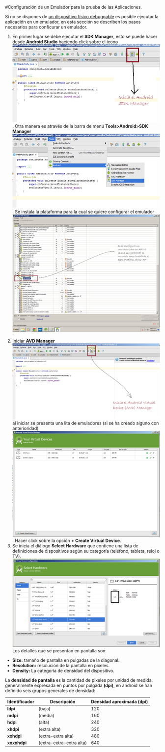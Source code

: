 #Configuración de un Emulador para la prueba de las Aplicaciones.

Si no se dispones de [un dispositivo físico debuggable]() es posible ejecutar la aplicación en un emulador, en esta sección se describen los pasos necesarios para conficurar un emulador.

1. En primer lugar se debe ejecutar el **SDK Manager**, esto se puede hacer desde **Android Studio** haciendo click sobre el ícono 
![icono](/capturas/ini_sdk.png). Otra manera es através de la barra de menú **Tools>Android>SDK Manager**
![](/capturas/ini_sdk_menu.png). Se instala la plataforma para la cual se quiere configurar el emulador ![plataformas](/capturas/ini_sdk_instal_platform.png).
2. Iniciar **AVD Manager** ![avd](/capturas/ini_avd.png) al iniciar se presenta una lita de emuladores (si se ha creado alguno con anterioridad) ![lista](/capturas/avd_list.png). Hacer click sobre la opción **+ Create Virtual Device**.
3. Se inicia el diálogo **Select Hardware** que contiene una lista de definiciones de dispositivos según su categoría (teléfono, tableta, reloj o TV).![](/capturas/select_hardware.png) Los detalles que se presentan en pantalla son:
 * **Size:** tamaño de pantalla en pulgadas de la diagonal.
 * **Resolution:** resolución de la pantalla en pixeles.
 * **Density:** La categoría de densidad del dispositivo.

La **densidad de pantalla** es la cantidad de pixeles por unidad de medida, generalmente expresada en puntos por pulgada **(dpi)**, en android se han definido seis grupos generales de densidad:

Identificador | Descripción | Densidad aproximada (dpi)
--- | --- | ---
 **ldpi** | (baja) | 120 
 **mdpi** | (media) | 160 
 **hdpi** | (alta) | 240 
 **xhdpi** | (extra alta) | 320 
 **xxhdpi** | (extra-extra alta) | 480 
 **xxxxhdpi** | (extra-extra-extra alta) | 640 